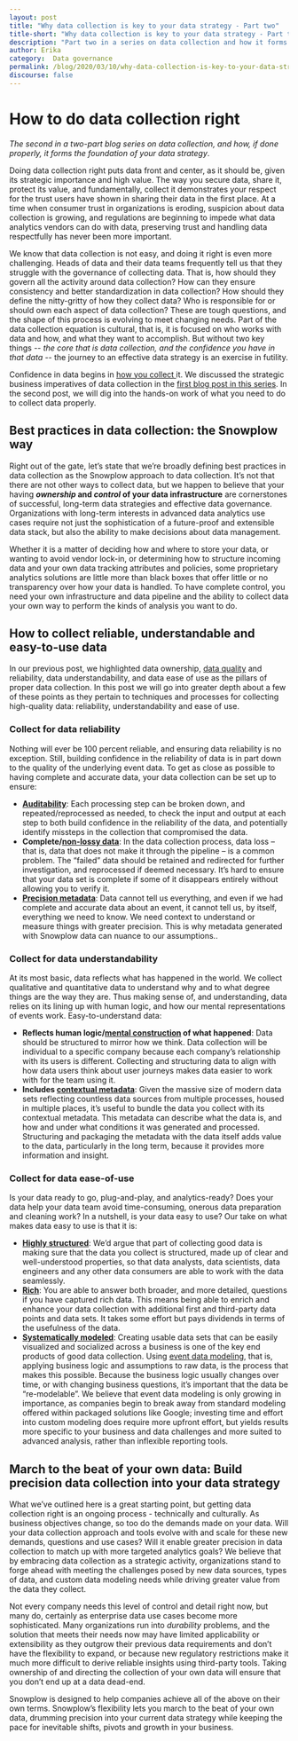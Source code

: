 ```yaml
---
layout: post
title: "Why data collection is key to your data strategy - Part two"
title-short: "Why data collection is key to your data strategy - Part two"
description: "Part two in a series on data collection and how it forms the foundation of your data strategy"
author: Erika
category:  Data governance
permalink: /blog/2020/03/10/why-data-collection-is-key-to-your-data-strategy-part-two/
discourse: false
---
```

# How to do data collection right

_The second in a two-part blog series on data collection, and how, if done properly, it forms the foundation of your data strategy_.

Doing data collection right puts data front and center, as it should be, given its strategic importance and high value. The way you secure data, share it, protect its value, and fundamentally, collect it demonstrates your respect for the trust users have shown in sharing their data in the first place. At a time when consumer trust in organizations is eroding, suspicion about data collection is growing, and regulations are beginning to impede what data analytics vendors can do with data, preserving trust and handling data respectfully has never been more important. 

We know that data collection is not easy, and doing it right is even more challenging. Heads of data and their data teams frequently tell us that they struggle with the governance of collecting data. That is, how should they govern all the activity around data collection? How can they ensure consistency and better standardization in data collection? How should they define the nitty-gritty of how they collect data? Who is responsible for or should own each aspect of data collection? These are tough questions, and the shape of this process is evolving to meet changing needs. Part of the data collection equation is cultural, that is, it is focused on who works with data and how, and what they want to accomplish. But without two key things -- _the core that is data collection, and the confidence you have in that data_ -- the journey to an effective data strategy is an exercise in futility.

Confidence in data begins in [how you collect ](https://snowplowanalytics.com/blog/2017/01/16/data-collection-the-essential-but-unloved-foundation-of-the-data-value-chain/)it. We discussed the strategic business imperatives of data collection in the [first blog post in this series](https://snowplowanalytics.com/blog/2020/02/25/why-data-collection-is-key-to-your-data-strategy-part-one/). In the second post, we will dig into the hands-on work of what you need to do to collect data properly. 


## Best practices in data collection: the Snowplow way

Right out of the gate, let’s state that we’re broadly defining best practices in data collection as the Snowplow approach to data collection. It’s not that there are not other ways to collect data, but we happen to believe that your having **_ownership_ and _control_ of your data infrastructure** are cornerstones of successful, long-term data strategies and effective data governance. Organizations with long-term interests in advanced data analytics use cases require not just the sophistication of a future-proof and extensible data stack, but also the ability to make decisions about data management. 

Whether it is a matter of deciding how and where to store your data, or wanting to avoid vendor lock-in, or determining how to structure incoming data and your own data tracking attributes and policies, some proprietary analytics solutions are little more than black boxes that offer little or no transparency over how your data is handled. To have complete control, you need your own infrastructure and data pipeline and the ability to collect data your own way to perform the kinds of analysis you want to do.


## How to collect reliable, understandable and easy-to-use data

In our previous post, we highlighted data ownership, [data quality](https://snowplowanalytics.com/blog/2020/02/12/what-is-data-quality-and-why-is-it-important/) and reliability, data understandability, and data ease of use as the pillars of proper data collection. In this post we will go into greater depth about a few of these points as they pertain to techniques and processes for collecting high-quality data: reliability, understandability and ease of use.


### Collect for data reliability

Nothing will ever be 100 percent reliable, and ensuring data reliability is no exception. Still, building confidence in the reliability of data is in part down to the quality of the underlying event data. To get as close as possible to having complete and accurate data, your data collection can be set up to ensure:



*   **[Auditability](https://snowplowanalytics.com/blog/2017/01/16/data-collection-the-essential-but-unloved-foundation-of-the-data-value-chain/#auditable)**: Each processing step can be broken down, and repeated/reprocessed as needed, to check the input and output at each step to both build confidence in the reliability of the data, and potentially identify missteps in the collection that compromised the data.
*   **Complete/[non-lossy data](https://snowplowanalytics.com/blog/2017/01/16/data-collection-the-essential-but-unloved-foundation-of-the-data-value-chain/#non-lossy)**: In the data collection process, data loss – that is, data that does not make it through the pipeline – is a common problem. The “failed” data should be retained and redirected for further investigation, and reprocessed if deemed necessary. It’s hard to ensure that your data set is complete if some of it disappears entirely without allowing you to verify it.
*   **[Precision metadata](https://snowplowanalytics.com/blog/2017/01/16/data-collection-the-essential-but-unloved-foundation-of-the-data-value-chain/#precision)**: Data cannot tell us everything, and even if we had complete and accurate data about an event, it cannot tell us, by itself, everything we need to know. We need context to understand or measure things with greater precision. This is why metadata generated with Snowplow data can nuance to our assumptions..


### Collect for data understandability

At its most basic, data reflects what has happened in the world. We collect qualitative and quantitative data to understand why and to what degree things are the way they are. Thus making sense of, and understanding, data relies on its lining up with human logic, and how our mental representations of events work. Easy-to-understand data:



*   **Reflects human logic/[mental construction](https://snowplowanalytics.com/blog/2017/01/16/data-collection-the-essential-but-unloved-foundation-of-the-data-value-chain/#natural-representation) of what happened**: Data should be structured to mirror how we think. Data collection will be individual to a specific company because each company’s relationship with its users is different. Collecting and structuring data to align with how data users think about user journeys makes data easier to work with for the team using it.
*   **Includes [contextual metadata](https://snowplowanalytics.com/blog/2017/01/16/data-collection-the-essential-but-unloved-foundation-of-the-data-value-chain/#metadata)**: Given the massive size of modern data sets reflecting countless data sources from multiple processes, housed in multiple places, it’s useful to bundle the data you collect with its contextual metadata. This metadata can describe what the data is, and how and under what conditions it was generated and processed. Structuring and packaging the metadata with the data itself adds value to the data, particularly in the long term, because it provides more information and insight.


### Collect for data ease-of-use

Is your data ready to go, plug-and-play, and analytics-ready? Does your data help your data team avoid time-consuming, onerous data preparation and cleaning work? In a nutshell, is your data easy to use? Our take on what makes data easy to use is that it is:



*   **[Highly structured](https://snowplowanalytics.com/blog/2017/01/16/data-collection-the-essential-but-unloved-foundation-of-the-data-value-chain/#structured)**: We’d argue that part of collecting good data is making sure that the data you collect is structured, made up of clear and well-understood properties, so that data analysts, data scientists, data engineers and any other data consumers are able to work with the data seamlessly.
*   **[Rich](https://snowplowanalytics.com/blog/2017/01/16/data-collection-the-essential-but-unloved-foundation-of-the-data-value-chain/#rich)**: You are able to answer both broader, and more detailed, questions if you have captured rich data. This means being able to enrich and enhance your data collection with additional first and third-party data points and data sets. It takes some effort but pays dividends in terms of the usefulness of the data.
*   **[Systematically modeled](https://snowplowanalytics.com/blog/2017/01/16/data-collection-the-essential-but-unloved-foundation-of-the-data-value-chain/#systematically-modeled)**: Creating usable data sets that can be easily visualized and socialized across a business is one of the key end products of good data collection. Using [event data modeling](https://snowplowanalytics.com/blog/2020/01/24/re-thinking-the-structure-of-event-data/), that is, applying business logic and assumptions to raw data, is the process that makes this possible. Because the business logic usually changes over time, or with changing business questions, it’s important that the data be “re-modelable”. We believe that event data modeling is only growing in importance, as companies begin to break away from standard modeling offered within packaged solutions like Google; investing time and effort into custom modeling does require more upfront effort, but yields results more specific to your business and data challenges and more suited to advanced analysis, rather than inflexible reporting tools.


## March to the beat of your own data: Build precision data collection into your data strategy

What we’ve outlined here is a great starting point, but getting data collection right is an ongoing process - technically and culturally. As business objectives change, so too do the demands made on your data. Will your data collection approach and tools evolve with and scale for these new demands, questions and use cases? Will it enable greater precision in data collection to match up with more targeted analytics goals? We believe that by embracing data collection as a strategic activity, organizations stand to forge ahead with meeting the challenges posed by new data sources, types of data, and custom data modeling needs while driving greater value from the data they collect.

Not every company needs this level of control and detail right now, but many do, certainly as enterprise data use cases become more sophisticated. Many organizations run into _durability_ problems, and the solution that meets their needs now may have limited applicability or extensibility as they outgrow their previous data requirements and don’t have the flexibility to expand, or because new regulatory restrictions make it much more difficult to derive reliable insights using third-party tools. Taking ownership of and directing the collection of your own data will ensure that you don’t end up at a data dead-end. 

Snowplow is designed to help companies achieve all of the above on their own terms. Snowplow’s flexibility lets you march to the beat of your own data, drumming precision into your current data strategy while keeping the pace for inevitable shifts, pivots and growth in your business. 